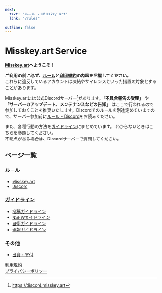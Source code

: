 ```yaml
---
next:
  text: "ルール - Misskey.art"
  link: "/rules"

outline: false
---
```


# Misskey.art Service

**[Misskey.art](https://Misskey.art)へようこそ！**

**ご利用の前に必ず、[ルール](./rules.md)と[利用規約](./tos.md)の内容を把握してください。**\
これらに違反しているアカウントは凍結やサイレンスといった措置の対象とすることがあります。

Misskey.artには公式Discordサーバー[^1]があります。**「不具合報告の受理」** や **「サーバーのアップデート、メンテナンスなどの告知」** はここで行われるので参加しておくことを推奨いたします。Discordでのルールを別途定めていますので、サーバー参加前に[ルール - Discord](./discord_rules.md)をお読みください。

また、各種行動の方法を[ガイドライン](./guidelines/index.md)にまとめています。
わからないときはこちらを参照してください。\
不明点がある場合は、Discordサーバーで質問してください。

## ページ一覧

### ルール

- [Misskey.art](./rules.md)
- [Discord](./discord_rules.md)

### [ガイドライン](./guidelines/index.md)

- [投稿ガイドライン](./guidelines/note_guidelines.md)
- [NSFWガイドライン](./guidelines/nsfw_guidelines.md)
- [自衛ガイドライン](./guidelines/self-defense_guidelines.md)
- [通報ガイドライン](./guidelines/report_guidelines.md)

### その他

- [出資・寄付](./investments_and_donations.md)

[利用規約](./tos.md)\
[プライバシーポリシー](./privacy_policy.md)

[^1]: <https://discord.misskey.art>

